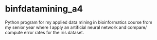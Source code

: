 # binfdatamining_a4
Python program for my applied data mining in bioinformatics course from my senior year where I apply an artificial neural network and compare/ compute error rates for the iris dataset.
